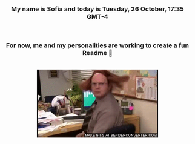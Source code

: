 


<div align="center">
<h3 >My name is Sofia and today is Tuesday, 26 October, 17:35 GMT-4</h3><br>
<h3 >For now, me and my personalities are working to create a fun Readme 👋
</h3><br>
<img src='img/dwight.gif' alt='working...'/>
</div>
